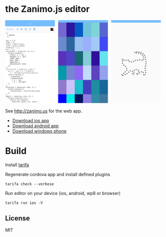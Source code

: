 # the Zanimo.js editor

![zanimo.js editor screenshots](images/screens.png)

See http://zanimo.us for the web app.

* [Download ios app](https://itunes.apple.com/us/app/zanimo.js-editor/id817151357?mt=8)
* [Download android app](https://play.google.com/store/apps/details?id=com.fortytwoloops.zanimo)
* [Download windows phone](http://www.windowsphone.com/en-us/store/app/zanimo-js/8e695743-d7b9-4b5e-a70f-b57c5c9535d1)

# Build

Install [tarifa](http://tarifa.tools)

Regenerate cordova app and install defined plugins

```
tarifa check --verbose
```

Run editor on your device (ios, android, wp8 or browser)

```
tarifa run ios -V
```

## License

MIT
